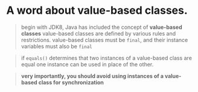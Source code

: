 # A word about value-based classes.

> begin with JDK8, Java has included the concept of **value-based classes**
> value-based  classes are defined by various rules and restrictions.
> value-based classes must be `final`, and their instance variables must also be `final`

> if `equals()` determines that two instances of a value-based class are equal
> one instance can be used in place of the other.

> **very importantly, you should avoid using instances of a value-based class for synchronization**
